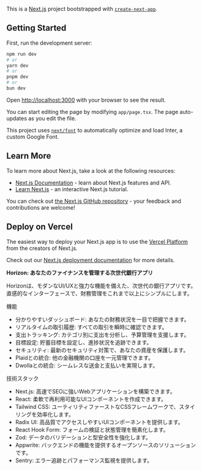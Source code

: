 This is a [Next.js](https://nextjs.org/) project bootstrapped with [`create-next-app`](https://github.com/vercel/next.js/tree/canary/packages/create-next-app).

## Getting Started

First, run the development server:

```bash
npm run dev
# or
yarn dev
# or
pnpm dev
# or
bun dev
```

Open [http://localhost:3000](http://localhost:3000) with your browser to see the result.

You can start editing the page by modifying `app/page.tsx`. The page auto-updates as you edit the file.

This project uses [`next/font`](https://nextjs.org/docs/basic-features/font-optimization) to automatically optimize and load Inter, a custom Google Font.

## Learn More

To learn more about Next.js, take a look at the following resources:

- [Next.js Documentation](https://nextjs.org/docs) - learn about Next.js features and API.
- [Learn Next.js](https://nextjs.org/learn) - an interactive Next.js tutorial.

You can check out [the Next.js GitHub repository](https://github.com/vercel/next.js/) - your feedback and contributions are welcome!

## Deploy on Vercel

The easiest way to deploy your Next.js app is to use the [Vercel Platform](https://vercel.com/new?utm_medium=default-template&filter=next.js&utm_source=create-next-app&utm_campaign=create-next-app-readme) from the creators of Next.js.

Check out our [Next.js deployment documentation](https://nextjs.org/docs/deployment) for more details.


**Horizon: あなたのファイナンスを管理する次世代銀行アプリ**

Horizonは、モダンなUI/UXと強力な機能を備えた、次世代の銀行アプリです。直感的なインターフェースで、財務管理をこれまで以上にシンプルにします。

機能
- 分かりやすいダッシュボード: あなたの財務状況を一目で把握できます。
- リアルタイムの取引履歴: すべての取引を瞬時に確認できます。
- 支出トラッキング: カテゴリ別に支出を分析し、予算管理を支援します。
- 目標設定: 貯蓄目標を設定し、進捗状況を追跡できます。
- セキュリティ: 最新のセキュリティ対策で、あなたの資産を保護します。
- Plaidとの統合: 他の金融機関の口座を一元管理できます。
- Dwollaとの統合: シームレスな送金と支払いを実現します。

技術スタック
- Next.js: 高速でSEOに強いWebアプリケーションを構築できます。
- React: 柔軟で再利用可能なUIコンポーネントを作成できます。
- Tailwind CSS: ユーティリティファーストなCSSフレームワークで、スタイリングを効率化します。
- Radix UI: 高品質でアクセスしやすいUIコンポーネントを提供します。
- React Hook Form: フォームの検証と状態管理を簡素化します。
- Zod: データのバリデーションと型安全性を強化します。
- Appwrite: バックエンドの機能を提供するオープンソースのソリューションです。
- Sentry: エラー追跡とパフォーマンス監視を提供します。
